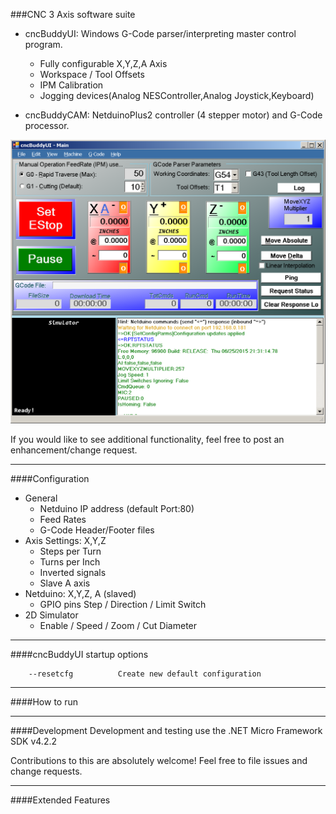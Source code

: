 
###CNC 3 Axis software suite
* cncBuddyUI: Windows G-Code parser/interpreting master control program. 
    - Fully configurable X,Y,Z,A Axis
    - Workspace / Tool Offsets
    - IPM Calibration
    - Jogging devices(Analog NESController,Analog Joystick,Keyboard)

* cncBuddyCAM: NetduinoPlus2 controller (4 stepper motor) and G-Code processor.

![cncBuddyUI](/images/cncBuddyUI.png)

If you would like to see additional functionality, feel free to post an enhancement/change request.

-----------------------
####Configuration
* General
    - Netduino IP address (default Port:80)
    - Feed Rates
    - G-Code Header/Footer files
* Axis Settings: X,Y,Z
    - Steps per Turn
    - Turns per Inch
    - Inverted signals
    - Slave A axis
* Netduino: X,Y,Z, A (slaved)
    - GPIO pins Step / Direction / Limit Switch
* 2D Simulator
    - Enable / Speed / Zoom / Cut Diameter

-----------------------
####cncBuddyUI startup options 
~~~~
    --resetcfg			Create new default configuration
~~~~

-----------------------
####How to run
 
-----------------------
####Development
Development and testing use the .NET Micro Framework SDK v4.2.2

Contributions to this are absolutely welcome! Feel free to file issues and change requests.
 
-----------------------
####Extended Features
